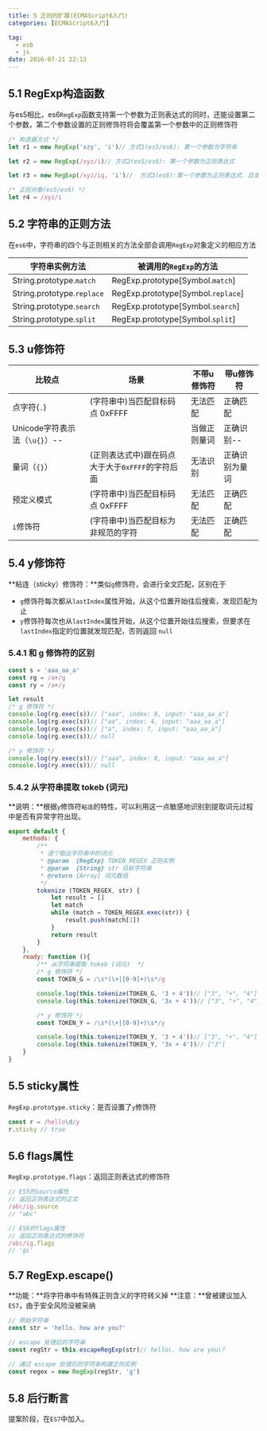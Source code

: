 ```yaml
---
title: 5 正则的扩展(ECMAScript6入门)
categories: [ECMAScript6入门]

tag:
  - es6
  - js
date: 2016-07-21 22:13
---
```


## 5.1 RegExp构造函数
与es5相比，es6`RegExp`函数支持第一个参数为正则表达式的同时，还能设置第二个参数，第二个参数设置的正则修饰符将会覆盖第一个参数中的正则修饰符

```javascript
/* 构造器方式 */
let r1 = new RegExp('xzy', 'i')// 方式1(es5/es6): 第一个参数为字符串

let r2 = new RegExp(/xyz/i)// 方式2(es5/es6): 第一个参数为正则表达式

let r3 = new RegExp(/xyz/ig, 'i')//  方式3(es6):第一个参数为正则表达式，且支持第二个参数设置正则表达式修饰符

/* 正则对象(es5/es6) */
let r4 = /xyz/i
```

## 5.2 字符串的正则方法
在`es6`中，字符串的四个与正则相关的方法全部会调用`RegExp`对象定义的相应方法

字符串实例方法|被调用的`RegExp`的方法
---|---
String.prototype.`match`|RegExp.prototype[Symbol.`match`]
String.prototype.`replace`|RegExp.prototype[Symbol.`replace`]
String.prototype.`search`|RegExp.prototype[Symbol.`search`]
String.prototype.`split`|RegExp.prototype[Symbol.`split`]

## 5.3 u修饰符

比较点|场景|不带u修饰符|带u修饰符
---|---|---|---
点字符(`.`)|(字符串中)当匹配目标码点 0xFFFF|无法匹配|正确匹配
Unicode字符表示法（`\u{}`）--||当做正则量词|正确识别--
量词（`{}`）|(正则表达式中)跟在码点大于大于`0xFFFF`的字符后面|无法识别|正确识别为量词
预定义模式|(字符串中)当匹配目标码点 0xFFFF|无法匹配|正确匹配
`i`修饰符|(字符串中)当匹配目标为非规范的字符|无法匹配|正确匹配

## 5.4 y修饰符

**粘连（sticky）修饰符：**类似`g`修饰符，会进行全文匹配，区别在于

+ `g`修饰符每次都从`lastIndex`属性开始，从这个位置开始往后搜索，发现匹配为止
+ `y`修饰符每次也从`lastIndex`属性开始，从这个位置开始往后搜索，但要求在`lastIndex`指定的位置就发现匹配，否则返回 `null`

### 5.4.1 和 g 修饰符的区别

```javascript
const s = 'aaa_aa_a'
const rg = /a+/g
const ry = /a+/y

let result
/* g 修饰符 */
console.log(rg.exec(s))// ["aaa", index: 0, input: "aaa_aa_a"]
console.log(rg.exec(s))// ["aa", index: 4, input: "aaa_aa_a"]
console.log(rg.exec(s))// ["a", index: 7, input: "aaa_aa_a"]
console.log(rg.exec(s))// null

/* y 修饰符 */
console.log(ry.exec(s))// ["aaa", index: 0, input: "aaa_aa_a"]
console.log(ry.exec(s))// null
```

### 5.4.2 从字符串提取 tokeb (词元)

**说明：**根据`y`修饰符`粘连`的特性，可以利用这一点敏感地识别到提取词元过程中是否有异常字符出现。

```javascript
export default {
	methods: {
		/**
		 * 逐个取出字符串中的词元
		 * @param  {RegExp} TOKEN_REGEX 正则实例
		 * @param  {String} str 目标字符串
		 * @return {Array} 词元数组  
		 */
		tokenize (TOKEN_REGEX, str) {
			let result = []
			let match
			while (match = TOKEN_REGEX.exec(str)) {
				result.push(match[1])
			}
			return result
		}
	},
	ready: function (){
		/** 从字符串提取 tokeb (词元)  */
		/* g 修饰符 */
		const TOKEN_G = /\s*(\+|[0-9]+)\s*/g

		console.log(this.tokenize(TOKEN_G, '3 + 4'))// ["3", "+", "4"]
		console.log(this.tokenize(TOKEN_G, '3x + 4'))// ["3", "+", "4"]

		/* y 修饰符 */
		const TOKEN_Y = /\s*(\+|[0-9]+)\s*/y

		console.log(this.tokenize(TOKEN_Y, '3 + 4'))// ["3", "+", "4"]
		console.log(this.tokenize(TOKEN_Y, '3x + 4'))// ["3"]
	}
}
```

## 5.5 sticky属性
`RegExp.prototype.sticky`：是否设置了`y`修饰符

```javascript
const r = /hello\d/y
r.sticky // true
```

## 5.6 flags属性
`RegExp.prototype.flags`：返回正则表达式的修饰符

```javascript
// ES5的source属性
// 返回正则表达式的正文
/abc/ig.source
// "abc"

// ES6的flags属性
// 返回正则表达式的修饰符
/abc/ig.flags
// 'gi'
```

## 5.7 RegExp.escape()
**功能：**将字符串中有特殊正则含义的字符转义掉
**注意：**曾被建议加入`ES7`，由于安全风险没被采纳

```javascript
// 原始字符串
const str = 'hello. how are you?'

// escape 处理后的字符串
const regStr = this.escapeRegExp(str)// hello\. how are you\?

// 通过 escape 处理后的字符串构建正则实例
const regex = new RegExp(regStr, 'g')
```

## 5.8 后行断言
提案阶段，在`ES7`中加入。

